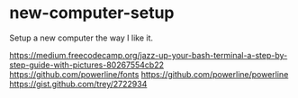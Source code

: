 # new-computer-setup
Setup a new computer the way I like it.

https://medium.freecodecamp.org/jazz-up-your-bash-terminal-a-step-by-step-guide-with-pictures-80267554cb22
https://github.com/powerline/fonts
https://github.com/powerline/powerline
https://gist.github.com/trey/2722934

